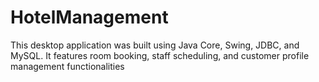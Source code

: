 # HotelManagement
This desktop application was built using Java Core, Swing, JDBC, and MySQL. It features room booking, staff scheduling, and customer profile management functionalities
